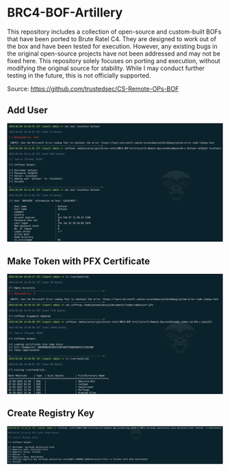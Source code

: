 # BRC4-BOF-Artillery

This repository includes a collection of open-source and custom-built BOFs that have been ported to Brute Ratel C4. They are designed to work out of the box and have been tested for execution. However, any existing bugs in the original open-source projects have not been addressed and may not be fixed here. This repository solely focuses on porting and execution, without modifying the original source for stability. While I may conduct further testing in the future, this is not officially supported.

Source: https://github.com/trustedsec/CS-Remote-OPs-BOF

## Add User

![](img/add_user.png)


## Make Token with PFX Certificate

![](img/make_token_cert.png)

## Create Registry Key

![](img/reg_set.png)
